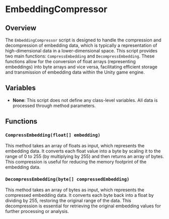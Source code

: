 # EmbeddingCompressor

## Overview
The `EmbeddingCompressor` script is designed to handle the compression and decompression of embedding data, which is typically a representation of high-dimensional data in a lower-dimensional space. This script provides two main functions: `CompressEmbedding` and `DecompressEmbedding`. These functions allow for the conversion of float arrays (representing embeddings) into byte arrays and vice versa, facilitating efficient storage and transmission of embedding data within the Unity game engine.

## Variables
- **None**: This script does not define any class-level variables. All data is processed through method parameters.

## Functions

### `CompressEmbedding(float[] embedding)`
This method takes an array of floats as input, which represents the embedding data. It converts each float value into a byte by scaling it to the range of 0 to 255 (by multiplying by 255) and then returns an array of bytes. This compression is useful for reducing the memory footprint of the embedding data.

### `DecompressEmbedding(byte[] compressedEmbedding)`
This method takes an array of bytes as input, which represents the compressed embedding data. It converts each byte back into a float by dividing by 255, restoring the original range of the data. This decompression is essential for retrieving the original embedding values for further processing or analysis.